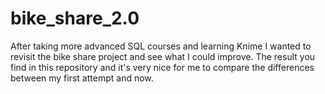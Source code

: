 # bike_share_2.0
After taking more advanced SQL courses and learning Knime I wanted to revisit the bike share project and see what I could improve. The result you find in this repository and it's very nice for me to compare the differences between my first attempt and now.

